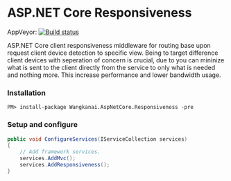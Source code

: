 # ASP.NET Core Responsiveness

AppVeyor: [![Build status](https://ci.appveyor.com/api/projects/status/nkka5uy27pje40ra/branch/master?svg=true)](https://ci.appveyor.com/project/wangkanai/responsiveness/branch/master)

ASP.NET Core client responsiveness middleware for routing base upon request client device detection to specific view.
Being to target difference client devices with seperation of concern is crucial, due to you can mininize what is sent to the client directly from the service to only what is needed and nothing more. This increase performance and lower bandwidth usage.

### Installation

```console
PM> install-package Wangkanai.AspNetCore.Responsiveness -pre
```
### Setup and configure
```csharp
public void ConfigureServices(IServiceCollection services)
{
    // Add framework services.
    services.AddMvc();
    services.AddResponsiveness();
}
```

